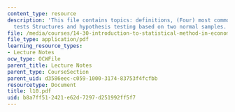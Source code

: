 ```yaml
---
content_type: resource
description: 'This file contains topics: definitions, (Four) most common hypothesis
  tests Structures and hypothesis testing based on two normal samples.'
file: /media/courses/14-30-introduction-to-statistical-method-in-economics-spring-2006/b8a7ff512421e62d7297d251992ff5f7_l10.pdf
file_type: application/pdf
learning_resource_types:
- Lecture Notes
ocw_type: OCWFile
parent_title: Lecture Notes
parent_type: CourseSection
parent_uid: d3586eec-c059-1000-3174-83753f4fcfbb
resourcetype: Document
title: l10.pdf
uid: b8a7ff51-2421-e62d-7297-d251992ff5f7
---
```

